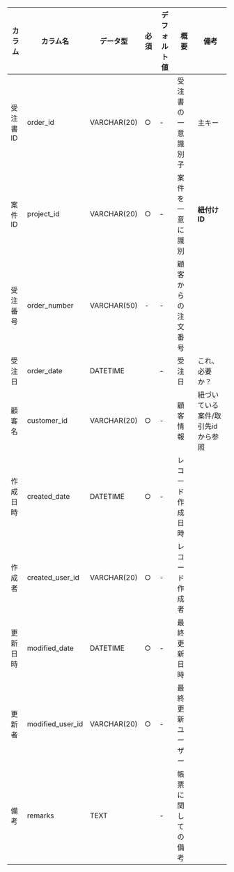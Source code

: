 | カラム | カラム名 | データ型 | 必須 | デフォルト値 | 概要 | 備考 |
| --- | --- | --- | --- | --- | --- | --- |
| 受注書ID | order_id | VARCHAR(20) | ○ | - | 受注書の一意識別子 | 主キー |
| 案件ID | project_id | VARCHAR(20) | ○ | - | 案件を一意に識別 | **紐付けID** |
| 受注番号 | order_number | VARCHAR(50) | - | - | 顧客からの注文番号 |  |
| 受注日 | order_date | DATETIME |  | - | 受注日 | これ、必要か？ |
| 顧客名 | customer_id | VARCHAR(20) | ○ | - | 顧客情報 | 紐づいている案件/取引先idから参照 |
| 作成日時 | created_date | DATETIME | ○ | - | レコード作成日時 |  |
| 作成者 | created_user_id | VARCHAR(20) | ○ | - | レコード作成者 |  |
| 更新日時 | modified_date | DATETIME | ○ | - | 最終更新日時 |  |
| 更新者 | modified_user_id | VARCHAR(20) | ○ | - | 最終更新ユーザー |  |
| 備考 | remarks | TEXT |  | - | 帳票に関しての備考 |  |